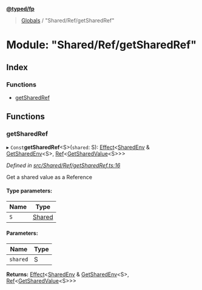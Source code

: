**[@typed/fp](../README.md)**

> [Globals](../globals.md) / "Shared/Ref/getSharedRef"

# Module: "Shared/Ref/getSharedRef"

## Index

### Functions

* [getSharedRef](_shared_ref_getsharedref_.md#getsharedref)

## Functions

### getSharedRef

▸ `Const`**getSharedRef**\<S>(`shared`: S): [Effect](_effect_effect_.effect.md)\<[SharedEnv](../interfaces/_shared_core_services_sharedenv_.sharedenv.md) & [GetSharedEnv](_shared_core_model_shared_.md#getsharedenv)\<S>, [Ref](../interfaces/_shared_ref_ref_.ref.md)\<[GetSharedValue](_shared_core_model_shared_.md#getsharedvalue)\<S>>>

*Defined in [src/Shared/Ref/getSharedRef.ts:16](https://github.com/TylorS/typed-fp/blob/6ccb290/src/Shared/Ref/getSharedRef.ts#L16)*

Get a shared value as a Reference

#### Type parameters:

Name | Type |
------ | ------ |
`S` | [Shared](_shared_core_model_shared_.shared.md) |

#### Parameters:

Name | Type |
------ | ------ |
`shared` | S |

**Returns:** [Effect](_effect_effect_.effect.md)\<[SharedEnv](../interfaces/_shared_core_services_sharedenv_.sharedenv.md) & [GetSharedEnv](_shared_core_model_shared_.md#getsharedenv)\<S>, [Ref](../interfaces/_shared_ref_ref_.ref.md)\<[GetSharedValue](_shared_core_model_shared_.md#getsharedvalue)\<S>>>
